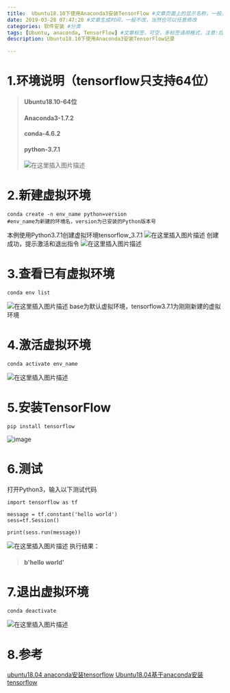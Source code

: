 ```yaml
---
title:  Ubuntu18.10下使用Anaconda3安装TensorFlow #文章页面上的显示名称，一般是中文
date: 2019-03-28 07:47:20 #文章生成时间，一般不改，当然也可以任意修改
categories: 软件安装 #分类
tags: [Ubuntu, anaconda, TensorFlow] #文章标签，可空，多标签请用格式，注意:后面有个空格
description: Ubuntu18.10下使用Anaconda3安装TensorFlow记录

---
```


<!--more-->

# 1.环境说明（tensorflow只支持64位）
> #### Ubuntu18.10-64位
> #### Anaconda3-1.7.2
> #### conda-4.6.2
> #### python-3.7.1
> ![在这里插入图片描述](http://upload-images.jianshu.io/upload_images/7659992-ffab241321570bbc.png?imageMogr2/auto-orient/strip%7CimageView2/2/w/1240)

# 2.新建虚拟环境
~~~
conda create -n env_name python=version
#env_name为新建的环境名，version为已安装的Python版本号
~~~
本例使用Python3.7.1创建虚拟环境tensorflow_3.7.1
![在这里插入图片描述](http://upload-images.jianshu.io/upload_images/7659992-5370f817ca4f4838.png?imageMogr2/auto-orient/strip%7CimageView2/2/w/1240)
创建成功，提示激活和退出指令
![在这里插入图片描述](http://upload-images.jianshu.io/upload_images/7659992-8786c5e7f7787f11.png?imageMogr2/auto-orient/strip%7CimageView2/2/w/1240)

# 3.查看已有虚拟环境
~~~
conda env list
~~~
![在这里插入图片描述](http://upload-images.jianshu.io/upload_images/7659992-0550f1b7e17d7dfa.png?imageMogr2/auto-orient/strip%7CimageView2/2/w/1240)
base为默认虚拟环境，tensorflow3.7.1为刚刚新建的虚拟环境

# 4.激活虚拟环境
~~~
conda activate env_name
~~~
![在这里插入图片描述](http://upload-images.jianshu.io/upload_images/7659992-8c90b085112fd482.png?imageMogr2/auto-orient/strip%7CimageView2/2/w/1240)

# 5.安装TensorFlow
~~~
pip install tensorflow
~~~
![image](http://upload-images.jianshu.io/upload_images/7659992-91e1d379caadb8ad.png?imageMogr2/auto-orient/strip%7CimageView2/2/w/1240)

# 6.测试
打开Python3，输入以下测试代码
~~~
import tensorflow as tf
 
message = tf.constant('hello world')
sess=tf.Session()
 
print(sess.run(message))
~~~
![在这里插入图片描述](http://upload-images.jianshu.io/upload_images/7659992-d1a02afdc9af6813?imageMogr2/auto-orient/strip%7CimageView2/2/w/1240)
执行结果：
>#### b'hello world'

# 7.退出虚拟环境
~~~
conda deactivate
~~~
![在这里插入图片描述](http://upload-images.jianshu.io/upload_images/7659992-1fbcb0624beeb171.png?imageMogr2/auto-orient/strip%7CimageView2/2/w/1240)

# 8.参考
[ubuntu18.04 anaconda安装tensorflow](https://blog.csdn.net/weixin_42001089/article/details/81807197)
[Ubuntu18.04基于anaconda安装tensorflow](https://blog.csdn.net/qq_30975647/article/details/80097184)